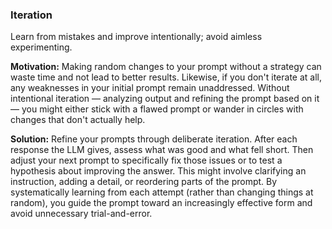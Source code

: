 ### Iteration
Learn from mistakes and improve intentionally; avoid aimless experimenting.

**Motivation:** Making random changes to your prompt without a strategy can waste time and not lead to better results. Likewise, if you don't iterate at all, any weaknesses in your initial prompt remain unaddressed. Without intentional iteration — analyzing output and refining the prompt based on it — you might either stick with a flawed prompt or wander in circles with changes that don't actually help.

**Solution:** Refine your prompts through deliberate iteration. After each response the LLM gives, assess what was good and what fell short. Then adjust your next prompt to specifically fix those issues or to test a hypothesis about improving the answer. This might involve clarifying an instruction, adding a detail, or reordering parts of the prompt. By systematically learning from each attempt (rather than changing things at random), you guide the prompt toward an increasingly effective form and avoid unnecessary trial-and-error.
